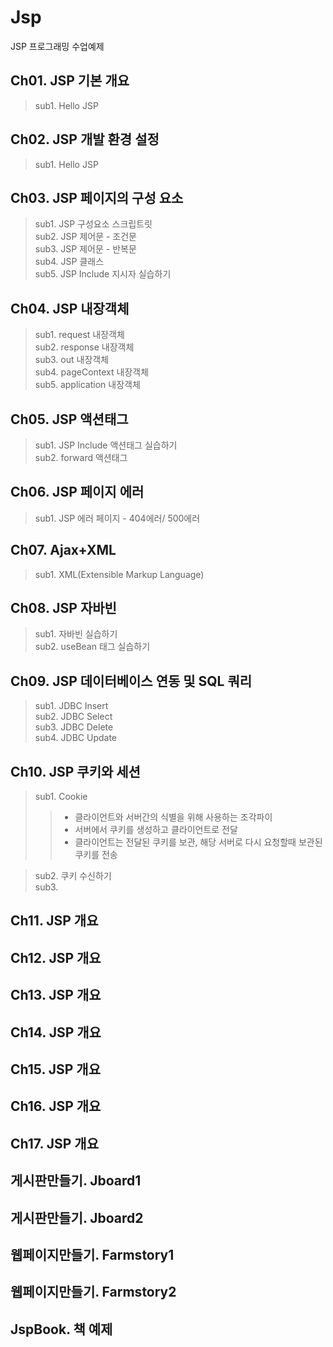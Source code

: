 # Jsp
JSP 프로그래밍 수업예제

## Ch01. JSP 기본 개요
> sub1. Hello JSP

## Ch02. JSP 개발 환경 설정
> sub1. Hello JSP

## Ch03. JSP 페이지의 구성 요소
> sub1. JSP 구성요소 스크립트릿   
> sub2. JSP 제어문 - 조건문   
> sub3. JSP 제어문 - 반복문   
> sub4. JSP 클래스   
> sub5. JSP Include 지시자 실습하기

## Ch04. JSP 내장객체
> sub1. request 내장객체   
> sub2. response 내장객체   
> sub3. out 내장객체   
> sub4. pageContext 내장객체   
> sub5. application 내장객체

## Ch05. JSP 액션태그
> sub1. JSP Include 액션태그 실습하기   
> sub2. forward 액션태그

## Ch06. JSP 페이지 에러
> sub1. JSP 에러 페이지 - 404에러/ 500에러

## Ch07. Ajax+XML
> sub1. XML(Extensible Markup Language)

## Ch08. JSP 자바빈
> sub1. 자바빈 실습하기   
> sub2. useBean 태그 실습하기

## Ch09. JSP 데이터베이스 연동 및 SQL 쿼리
> sub1. JDBC Insert   
> sub2. JDBC Select   
> sub3. JDBC Delete   
> sub4. JDBC Update

## Ch10. JSP 쿠키와 세션
> sub1. Cookie   
>> - 클라이언트와 서버간의 식별을 위해 사용하는 조각파이   
>> - 서버에서 쿠키를 생성하고 클라이언트로 전달   
>> - 클라이언트는 전달된 쿠키를 보관, 해당 서버로 다시 요청할때 보관된 쿠키를 전송	

> sub2. 쿠키 수신하기   
> sub3. 

## Ch11. JSP 개요
## Ch12. JSP 개요
## Ch13. JSP 개요
## Ch14. JSP 개요
## Ch15. JSP 개요
## Ch16. JSP 개요
## Ch17. JSP 개요
## 게시판만들기. Jboard1
## 게시판만들기. Jboard2
## 웹페이지만들기. Farmstory1
## 웹페이지만들기. Farmstory2
## JspBook. 책 예제
